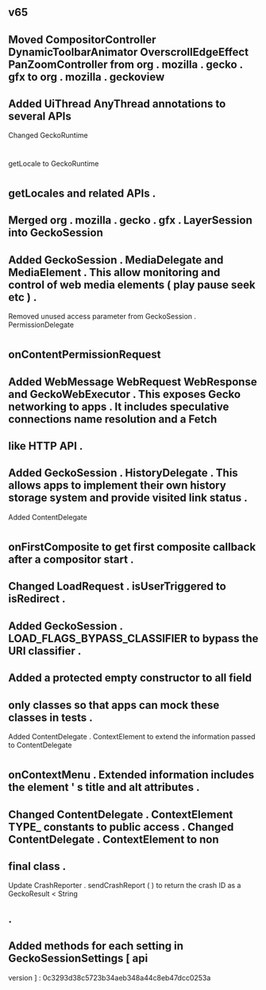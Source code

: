 #
v65
-
Moved
CompositorController
DynamicToolbarAnimator
OverscrollEdgeEffect
PanZoomController
from
org
.
mozilla
.
gecko
.
gfx
to
org
.
mozilla
.
geckoview
-
Added
UiThread
AnyThread
annotations
to
several
APIs
-
Changed
GeckoRuntime
#
getLocale
to
GeckoRuntime
#
getLocales
and
related
APIs
.
-
Merged
org
.
mozilla
.
gecko
.
gfx
.
LayerSession
into
GeckoSession
-
Added
GeckoSession
.
MediaDelegate
and
MediaElement
.
This
allow
monitoring
and
control
of
web
media
elements
(
play
pause
seek
etc
)
.
-
Removed
unused
access
parameter
from
GeckoSession
.
PermissionDelegate
#
onContentPermissionRequest
-
Added
WebMessage
WebRequest
WebResponse
and
GeckoWebExecutor
.
This
exposes
Gecko
networking
to
apps
.
It
includes
speculative
connections
name
resolution
and
a
Fetch
-
like
HTTP
API
.
-
Added
GeckoSession
.
HistoryDelegate
.
This
allows
apps
to
implement
their
own
history
storage
system
and
provide
visited
link
status
.
-
Added
ContentDelegate
#
onFirstComposite
to
get
first
composite
callback
after
a
compositor
start
.
-
Changed
LoadRequest
.
isUserTriggered
to
isRedirect
.
-
Added
GeckoSession
.
LOAD_FLAGS_BYPASS_CLASSIFIER
to
bypass
the
URI
classifier
.
-
Added
a
protected
empty
constructor
to
all
field
-
only
classes
so
that
apps
can
mock
these
classes
in
tests
.
-
Added
ContentDelegate
.
ContextElement
to
extend
the
information
passed
to
ContentDelegate
#
onContextMenu
.
Extended
information
includes
the
element
'
s
title
and
alt
attributes
.
-
Changed
ContentDelegate
.
ContextElement
TYPE_
constants
to
public
access
.
Changed
ContentDelegate
.
ContextElement
to
non
-
final
class
.
-
Update
CrashReporter
.
sendCrashReport
(
)
to
return
the
crash
ID
as
a
GeckoResult
<
String
>
.
-
Added
methods
for
each
setting
in
GeckoSessionSettings
[
api
-
version
]
:
0c3293d38c5723b34aeb348a44c8eb47dcc0253a
